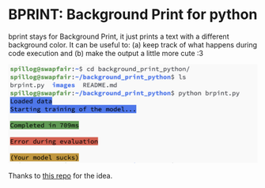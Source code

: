 # BPRINT: Background Print for python

bprint stays for Background Print, it just prints a text with a different background color.
It can be useful to: (a) keep track of what happens during code execution and (b) make the output a little more cute :3

![Preview](https://raw.githubusercontent.com/giuspillo/background_print_python/main/images/example.png)

Thanks to [this repo](https://github.com/gusye1234/LightGCN-PyTorch) for the idea.